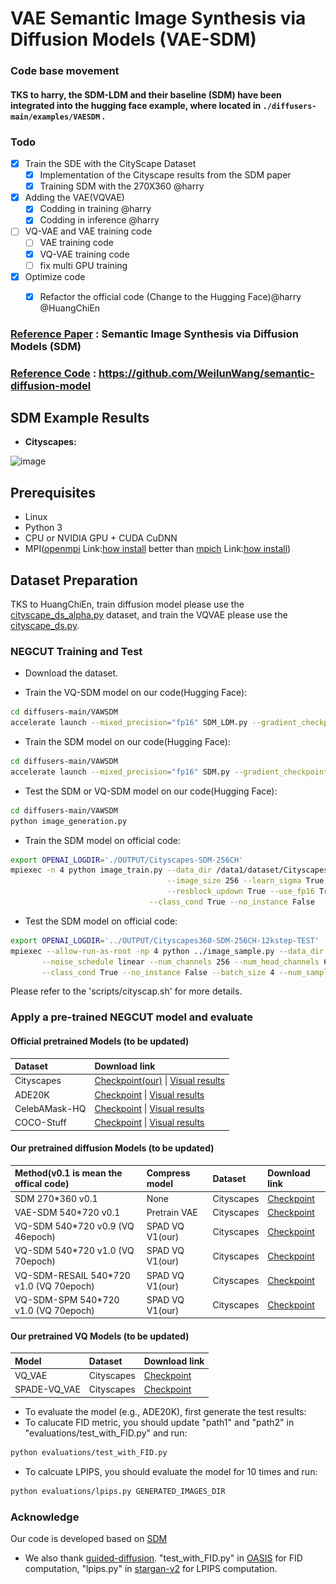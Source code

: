 # VAE Semantic Image Synthesis via Diffusion Models (VAE-SDM)

### Code base movement
#### TKS to harry, the SDM-LDM and their baseline (SDM) have been integrated into the hugging face example, where located in `./diffusers-main/examples/VAESDM` . 

### Todo

- [x] Train the SDE with the CityScape Dataset
  - [x] Implementation of the Cityscape results from the SDM paper
  - [x] Training SDM with the 270X360 @harry
- [x] Adding the VAE(VQVAE)   
  - [x] Codding in training @harry
  - [x] Codding in inference @harry
- [ ] VQ-VAE and VAE training code
  - [ ] VAE training code
  - [X] VQ-VAE training code
  - [ ] fix multi GPU training
- [x] Optimize code
  - [x] Refactor the official code (Change to the Hugging Face)@harry @HuangChiEn



[//]: # (&nbsp;)

[//]: # ()
[//]: # (<img src='assets\results.png' align="left">  )

[//]: # ()
[//]: # (&nbsp;)

[//]: # ()
[//]: # (<img src='assets/diffusion.png' align="left">)

[//]: # ()
[//]: # (&nbsp;)

[//]: # ()

### [Reference Paper](https://arxiv.org/abs/2207.00050) : Semantic Image Synthesis via Diffusion Models (SDM)

### [Reference Code](https://github.com/WeilunWang/semantic-diffusion-model) : https://github.com/WeilunWang/semantic-diffusion-model

## SDM Example Results
* **Cityscapes:**

![image](https://github.com/HuangChiEn/Data_generation/blob/main/example/cityscape.png)

## Prerequisites
- Linux
- Python 3
- CPU or NVIDIA GPU + CUDA CuDNN
- MPI([openmpi](https://www.open-mpi.org/) Link:[how install](https://blog.csdn.net/liu_feng_zi_/article/details/107429347) better than [mpich](https://www.mpich.org/downloads/) Link:[how install](https://cloud.tencent.com/developer/article/2111003))

## Dataset Preparation
TKS to HuangChiEn, train diffusion model please use the  [cityscape_ds_alpha.py](diffusers-main/VAESDM/cityscape_ds_alpha.py) dataset, and train the VQVAE please use the [cityscape_ds.py](diffusers-main/VQVAE/taming/data/cityscape_ds.py).

### NEGCUT Training and Test

- Download the dataset.

- Train the VQ-SDM model on our code(Hugging Face):
```bash
cd diffusers-main/VAWSDM
accelerate launch --mixed_precision="fp16" SDM_LDM.py --gradient_checkpointing --use_ema --output_dir ./SDM_LDM
```

- Train the SDM model on our code(Hugging Face):
```bash
cd diffusers-main/VAWSDM
accelerate launch --mixed_precision="fp16" SDM.py --gradient_checkpointing --use_ema --output_dir ./SDM
```

- Test the SDM or VQ-SDM model on our code(Hugging Face):
```bash
cd diffusers-main/VAWSDM
python image_generation.py
```


- Train the SDM model on official code:
```bash
export OPENAI_LOGDIR='./OUTPUT/Cityscapes-SDM-256CH'
mpiexec -n 4 python image_train.py --data_dir /data1/dataset/Cityscapes --dataset_mode cityscapes --lr 1e-4 --batch_size 4 --attention_resolutions 32,16,8 --diffusion_steps 1000 \
                                   --image_size 256 --learn_sigma True --noise_schedule linear --num_channels 256 --num_head_channels 64 --num_res_blocks 2  \
                                   --resblock_updown True --use_fp16 True --use_scale_shift_norm True --use_checkpoint True --num_classes 35 \
	                           --class_cond True --no_instance False
```

- Test the SDM model on official code:
```bash
export OPENAI_LOGDIR='../OUTPUT/Cityscapes360-SDM-256CH-12kstep-TEST'
mpiexec --allow-run-as-root -np 4 python ../image_sample.py --data_dir /data1/dataset/Cityscapes --dataset_mode cityscapes --attention_resolutions 32,16,8 --diffusion_steps 1000 --image_size 360 --learn_sigma True \
       --noise_schedule linear --num_channels 256 --num_head_channels 64 --num_res_blocks 2 --resblock_updown True --use_fp16 True --use_scale_shift_norm True --num_classes 34 \
       --class_cond True --no_instance False --batch_size 4 --num_samples 8 --model_path ../OUTPUT/Cityscapes360-SDM-256CH-500epoch/model012000.pt --results_path ../RESULTS/Cityscapes360-SDM-256CH-12kstep --s 1.5
```

Please refer to the 'scripts/cityscap.sh' for more details.

### Apply a pre-trained NEGCUT model and evaluate

#### Official pretrained Models (to be updated)
|Dataset       | Download link                                                                                                                                                                                            |
|:-------------|:---------------------------------------------------------------------------------------------------------------------------------------------------------------------------------------------------------|
|Cityscapes| [Checkpoint(our)](http://140.115.53.100:1118/sharing/tyD0tSSyT) \| [Visual results](https://drive.google.com/file/d/1TbLGCFJqRI4E8pFZJoHmj8MgDbwtjzhP/view?usp=sharing)                                  |
|ADE20K| [Checkpoint](https://drive.google.com/file/d/1O8Avsvfc8rP9LIt5tkJxowMTpi1nYiik/view?usp=sharing) \| [Visual results](https://drive.google.com/file/d/1NIXmrlBHqgyMHAoLBlmU8YELmL8Ij4kV/view?usp=sharing) |
|CelebAMask-HQ | [Checkpoint](https://drive.google.com/file/d/1iwpruJ5HMHdAA1tuNR8dHkcjGtxzSFV_/view?usp=sharing) \| [Visual results](https://drive.google.com/file/d/1NDfU905iJINu4raoj4JdMOiHP8rTXr_M/view?usp=sharing) |
|COCO-Stuff | [Checkpoint](https://drive.google.com/file/d/17XhegAk8V5W3YiFpHMBUn0LED-n7B44Y/view?usp=sharing) \| [Visual results](https://drive.google.com/file/d/1ZluvN9spJF8jlXlSQ98ekWTmHrzwYCqo/view?usp=sharing) |

#### Our pretrained diffusion Models (to be updated)
| Method(v0.1 is mean the offical code)   | Compress model  | Dataset    | Download link                                              |
|:----------------------------------------|:----------------|:-----------|:-----------------------------------------------------------|
| SDM 270*360 v0.1                        | None            | Cityscapes | [Checkpoint](http://140.115.53.100:1118/sharing/Gga81n9Hy) |
| VAE-SDM 540*720 v0.1                    | Pretrain VAE    | Cityscapes | [Checkpoint](http://140.115.53.100:1118/sharing/H6Ko18k7k) |
| VQ-SDM 540*720 v0.9 (VQ 46epoch)        | SPAD VQ V1(our) | Cityscapes | [Checkpoint](http://140.115.53.100:1118/sharing/PgXBZ4zmR) |
| VQ-SDM 540*720 v1.0 (VQ 70epoch)        | SPAD VQ V1(our) | Cityscapes | [Checkpoint](http://140.115.53.100:1118/sharing/pLaA1eTxo) |
| VQ-SDM-RESAIL 540*720 v1.0 (VQ 70epoch) | SPAD VQ V1(our) | Cityscapes | [Checkpoint](http://140.115.53.100:1118/sharing/PS47oQsjK) |
| VQ-SDM-SPM 540*720 v1.0 (VQ 70epoch)    | SPAD VQ V1(our) | Cityscapes | [Checkpoint](http://140.115.53.100:1118/sharing/RFj15T5N4) |
 
#### Our pretrained VQ Models (to be updated)
| Model        | Dataset     | Download link  |
|:-------------|:------------|:---------------|
| VQ_VAE       | Cityscapes  | [Checkpoint](http://140.115.53.100:1118/sharing/okNuC3ju5) |
| SPADE-VQ_VAE | Cityscapes  | [Checkpoint](http://140.115.53.100:1118/sharing/Xxe2UccPD) |


- To evaluate the model (e.g., ADE20K), first generate the test results:
- To calucate FID metric, you should update "path1" and "path2" in "evaluations/test_with_FID.py" and run:
```bash
python evaluations/test_with_FID.py
```

- To calcuate LPIPS, you should evaluate the model for 10 times and run:
```bash
python evaluations/lpips.py GENERATED_IMAGES_DIR
```

### Acknowledge
Our code is developed based on
[SDM](https://github.com/WeilunWang/semantic-diffusion-model)
-  We also thank [guided-diffusion](https://github.com/openai/guided-diffusion). "test_with_FID.py" in [OASIS](W-starGAN) for FID computation, "lpips.py" in [stargan-v2](https://github.com/clovaai/stargan-v2) for LPIPS computation.

